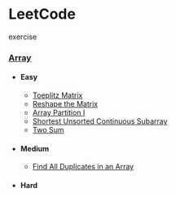 # LeetCode

exercise


### [Array](https://github.com/103style/LeetCode/tree/master/Array)
  * #### Easy
    * [Toeplitz Matrix](https://github.com/103style/LeetCode/blob/master/Array/Toeplitz%20Matrix.md)
    * [Reshape the Matrix](https://github.com/103style/LeetCode/blob/master/Array/Reshape%20the%20Matrix.md)
    * [Array Partition I](https://github.com/103style/LeetCode/blob/master/Array/Array%20Partition%20I.md)
    * [Shortest Unsorted Continuous Subarray](https://github.com/103style/LeetCode/blob/master/Array/Shortest%20Unsorted%20Continuous%20Subarray.md)
    * [Two Sum](https://github.com/103style/LeetCode/blob/master/Array/Two%20Sum.md)
  
  
  * #### Medium
    * [Find All Duplicates in an Array](https://github.com/103style/LeetCode/blob/master/Array/Find%20All%20Duplicates%20in%20an%20Array.md)
    
    
  * #### Hard
